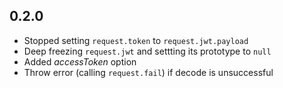 0.2.0
-----
  - Stopped setting `request.token` to `request.jwt.payload`
  - Deep freezing `request.jwt` and settting its prototype to `null`
  - Added *accessToken* option
  - Throw error (calling `request.fail`) if decode is unsuccessful